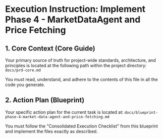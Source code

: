# Execution Instruction: Implement Phase 4 - MarketDataAgent and Price Fetching

## 1. Core Context (Core Guide)
Your primary source of truth for project-wide standards, architecture, and principles is located at the following path within the project directory:
`docs/prd-core.md`

You must read, understand, and adhere to the contents of this file in all the code you generate.

## 2. Action Plan (Blueprint)
Your specific action plan for the current task is located at:
`docs/blueprint-phase-4-market-data-agent-and-price-fetching.md`

You must follow the "Consolidated Execution Checklist" from this blueprint and implement the files exactly as described.

